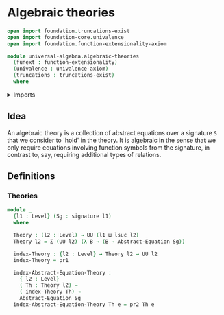 # Algebraic theories

```agda
open import foundation.truncations-exist
open import foundation-core.univalence
open import foundation.function-extensionality-axiom

module universal-algebra.algebraic-theories
  (funext : function-extensionality)
  (univalence : univalence-axiom)
  (truncations : truncations-exist)
  where
```

<details><summary>Imports</summary>

```agda
open import foundation.dependent-pair-types
open import foundation.universe-levels

open import universal-algebra.abstract-equations-over-signatures funext univalence truncations
open import universal-algebra.signatures funext univalence
```

</details>

## Idea

An algebraic theory is a collection of abstract equations over a signature `S`
that we consider to 'hold' in the theory. It is algebraic in the sense that we
only require equations involving function symbols from the signature, in
contrast to, say, requiring additional types of relations.

## Definitions

### Theories

```agda
module _
  {l1 : Level} (Sg : signature l1)
  where

  Theory : (l2 : Level) → UU (l1 ⊔ lsuc l2)
  Theory l2 = Σ (UU l2) (λ B → (B → Abstract-Equation Sg))

  index-Theory : {l2 : Level} → Theory l2 → UU l2
  index-Theory = pr1

  index-Abstract-Equation-Theory :
    { l2 : Level}
    ( Th : Theory l2) →
    ( index-Theory Th) →
    Abstract-Equation Sg
  index-Abstract-Equation-Theory Th e = pr2 Th e
```
